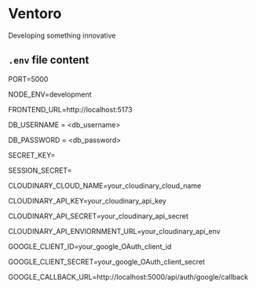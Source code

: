 # Ventoro

Developing something innovative

## `.env` file content

PORT=5000

NODE_ENV=development

FRONTEND_URL=http://localhost:5173

DB_USERNAME = <db_username>

DB_PASSWORD = <db_password>

SECRET_KEY=<enter any text>

SESSION_SECRET=<enter any text>

CLOUDINARY_CLOUD_NAME=your_cloudinary_cloud_name

CLOUDINARY_API_KEY=your_cloudinary_api_key

CLOUDINARY_API_SECRET=your_cloudinary_api_secret

CLOUDINARY_API_ENVIORNMENT_URL=your_cloudinary_api_env

GOOGLE_CLIENT_ID=your_google_OAuth_client_id

GOOGLE_CLIENT_SECRET=your_google_OAuth_client_secret

GOOGLE_CALLBACK_URL=http://localhost:5000/api/auth/google/callback
